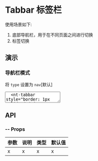 # Tabbar 标签栏

使用场景如下:

1. 底部导航栏，用于在不同页面之间进行切换
2. 标签切换

## 演示

<script setup>
  import { Tabbar, TabbarItem, SearchIcon, ReductionIcon, RefreshRightIcon, RefreshLeftIcon, SortIcon } from '../../src'
</script>

### 导航栏模式

将 `type` 设置为 `nav`[默认]

<ClientOnly>
  <CodePreview>
  <textarea lang="vue-html">
  <nt-tabbar style="border: 1px solid #dedede">
    <nt-tabbar-item name="Reduction">
      <template #icon>
        <nt-reduction-icon />
      </template>
      <span>Reduction</span>
    </nt-tabbar-item>
    <nt-tabbar-item name="RefreshLeft">
      <template #icon>
        <nt-refresh-left-icon />
      </template>
      <span>RefreshLeft</span>
    </nt-tabbar-item>
    <nt-tabbar-item name="Search">
      <template #icon>
        <nt-search-icon />
      </template>
      <span>Search</span>
    </nt-tabbar-item>
    <nt-tabbar-item name="RefreshRight">
      <template #icon>
        <nt-refresh-right-icon />
      </template>
      <span>RefreshRight</span>
    </nt-tabbar-item>
    <nt-tabbar-item name="Sort">
      <template #icon>
        <nt-sort-icon />
      </template>
      <span>Sort</span>
    </nt-tabbar-item>
  </nt-tabbar>
  </textarea>
  <template #preview>
    <Tabbar style="border: 1px solid #dedede">
      <TabbarItem name="Reduction">
        <template #icon>
          <ReductionIcon />
        </template>
        <span>Reduction</span>
      </TabbarItem>
      <TabbarItem name="RefreshLeft">
        <template #icon>
          <RefreshLeftIcon />
        </template>
        <span>RefreshLeft</span>
      </TabbarItem>
      <TabbarItem name="Search">
        <template #icon>
          <SearchIcon />
        </template>
        <span>Search</span>
      </TabbarItem>
      <TabbarItem name="RefreshRight">
        <template #icon>
          <RefreshRightIcon />
        </template>
        <span>RefreshRight</span>
      </TabbarItem>
      <TabbarItem name="Sort">
        <template #icon>
          <SortIcon />
        </template>
        <span>Sort</span>
      </TabbarItem>
    </Tabbar>
  </template>
  </CodePreview>
</ClientOnly>

## API

### -- Props

| 参数 | 说明 | 类型 | 默认值 |
| ---- | ---- | ---- | ------ |
| x    | x    | x    | x      |
